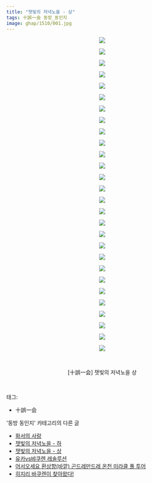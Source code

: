 ```yaml
---
title: "잿빛의 저녁노을 - 상"
tags: 十誤一会 동방_동인지
image: ghap/1510/001.jpg
---
```

<div class="article">
<p style="text-align: center; clear: none; float: none;"><img src="{{ site.nasurl }}/ghap/1510/001.jpg"/></p>
<p style="text-align: center; clear: none; float: none;"><img src="{{ site.nasurl }}/ghap/1510/002.jpg"/></p>
<p style="text-align: center; clear: none; float: none;"><img src="{{ site.nasurl }}/ghap/1510/003.jpg"/></p>
<p style="text-align: center; clear: none; float: none;"><img src="{{ site.nasurl }}/ghap/1510/004.jpg"/></p>
<p style="text-align: center; clear: none; float: none;"><img src="{{ site.nasurl }}/ghap/1510/005.jpg"/></p>
<p style="text-align: center; clear: none; float: none;"><img src="{{ site.nasurl }}/ghap/1510/006.jpg"/></p>
<p style="text-align: center; clear: none; float: none;"><img src="{{ site.nasurl }}/ghap/1510/007.jpg"/></p>
<p style="text-align: center; clear: none; float: none;"><img src="{{ site.nasurl }}/ghap/1510/008.jpg"/></p>
<p style="text-align: center; clear: none; float: none;"><img src="{{ site.nasurl }}/ghap/1510/009.jpg"/></p>
<p style="text-align: center; clear: none; float: none;"><img src="{{ site.nasurl }}/ghap/1510/010.jpg"/></p>
<p style="text-align: center; clear: none; float: none;"><img src="{{ site.nasurl }}/ghap/1510/011.jpg"/></p>
<p style="text-align: center; clear: none; float: none;"><img src="{{ site.nasurl }}/ghap/1510/012.jpg"/></p>
<p style="text-align: center; clear: none; float: none;"><img src="{{ site.nasurl }}/ghap/1510/013.jpg"/></p>
<p style="text-align: center; clear: none; float: none;"><img src="{{ site.nasurl }}/ghap/1510/014.jpg"/></p>
<p style="text-align: center; clear: none; float: none;"><img src="{{ site.nasurl }}/ghap/1510/015.jpg"/></p>
<p style="text-align: center; clear: none; float: none;"><img src="{{ site.nasurl }}/ghap/1510/016.jpg"/></p>
<p style="text-align: center; clear: none; float: none;"><img src="{{ site.nasurl }}/ghap/1510/017.jpg"/></p>
<p style="text-align: center; clear: none; float: none;"><img src="{{ site.nasurl }}/ghap/1510/018.jpg"/></p>
<p style="text-align: center; clear: none; float: none;"><img src="{{ site.nasurl }}/ghap/1510/019.jpg"/></p>
<p style="text-align: center; clear: none; float: none;"><img src="{{ site.nasurl }}/ghap/1510/020.jpg"/></p>
<p style="text-align: center; clear: none; float: none;"><img src="{{ site.nasurl }}/ghap/1510/021.jpg"/></p>
<p style="text-align: center; clear: none; float: none;"><img src="{{ site.nasurl }}/ghap/1510/022.jpg"/></p>
<p style="text-align: center; clear: none; float: none;"><img src="{{ site.nasurl }}/ghap/1510/023.jpg"/></p>
<p style="text-align: center; clear: none; float: none;"><img src="{{ site.nasurl }}/ghap/1510/024.jpg"/></p>
<p style="text-align: center; clear: none; float: none;"><img src="{{ site.nasurl }}/ghap/1510/025.jpg"/></p>
<p style="text-align: center; clear: none; float: none;"><img src="{{ site.nasurl }}/ghap/1510/026.jpg"/></p>
<p style="text-align: center; clear: none; float: none;"><img src="{{ site.nasurl }}/ghap/1510/027.jpg"/></p>
<p style="text-align: center; clear: none; float: none;"><img src="{{ site.nasurl }}/ghap/1510/028.jpg"/></p>
<p style="text-align: center; clear: none; float: none;"><br/></p>
<p style="text-align: center; clear: none; float: none;">[十誤一会] 잿빛의 저녁노을 상</p>
<p><br/></p>
</div><div class="tagTrail">
<p>태그: </p>
<ul>
<li>十誤一会</li>
</ul>
</div><div class="another">
<p>'동방 동인지' 카테고리의 다른 글</p>
<ul>
<li><a href="/2016-08-12-ghap_1512">화서의 사랑</a></li>
<li><a href="/2016-08-12-ghap_1511">잿빛의 저녁노을 - 하</a></li>
<li><a href="/2016-08-12-ghap_1510">잿빛의 저녁노을 - 상</a></li>
<li><a href="/2016-08-12-ghap_1509">유카vs뱌쿠렌 레솔루션</a></li>
<li><a href="/2016-08-12-ghap_1508">어서오세요 환상향(바깥) 곤드레만드레 온천 미라클 풀 투어</a></li>
<li><a href="/2016-08-11-ghap_1507">히지리 바쿠렌이 찾아왔다!</a></li>
</ul>
</div><div class="cb_module cb_fluid">
<div class="cb_wrt cb_profile">
</div><!-- commentList close -->
</div>